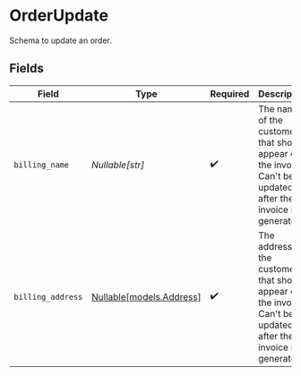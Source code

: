 # OrderUpdate

Schema to update an order.


## Fields

| Field                                                                                                           | Type                                                                                                            | Required                                                                                                        | Description                                                                                                     |
| --------------------------------------------------------------------------------------------------------------- | --------------------------------------------------------------------------------------------------------------- | --------------------------------------------------------------------------------------------------------------- | --------------------------------------------------------------------------------------------------------------- |
| `billing_name`                                                                                                  | *Nullable[str]*                                                                                                 | :heavy_check_mark:                                                                                              | The name of the customer that should appear on the invoice. Can't be updated after the invoice is generated.    |
| `billing_address`                                                                                               | [Nullable[models.Address]](../models/address.md)                                                                | :heavy_check_mark:                                                                                              | The address of the customer that should appear on the invoice. Can't be updated after the invoice is generated. |